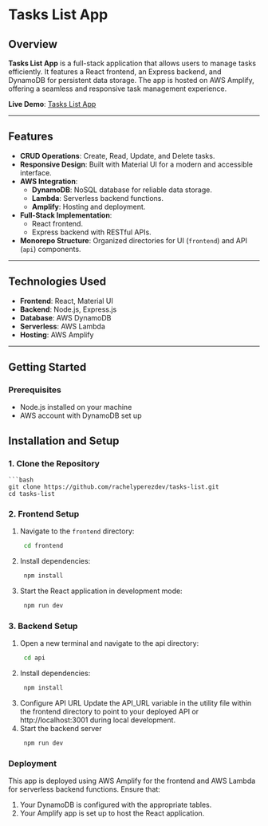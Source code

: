 # Tasks List App

## Overview
**Tasks List App** is a full-stack application that allows users to manage tasks efficiently. It features a React frontend, an Express backend, and DynamoDB for persistent data storage. The app is hosted on AWS Amplify, offering a seamless and responsive task management experience.

**Live Demo**: [Tasks List App](https://main.d262iex0lid9n6.amplifyapp.com)  

---

## Features
- **CRUD Operations**: Create, Read, Update, and Delete tasks.
- **Responsive Design**: Built with Material UI for a modern and accessible interface.
- **AWS Integration**:
  - **DynamoDB**: NoSQL database for reliable data storage.
  - **Lambda**: Serverless backend functions.
  - **Amplify**: Hosting and deployment.
- **Full-Stack Implementation**: 
  - React frontend.
  - Express backend with RESTful APIs.
- **Monorepo Structure**: Organized directories for UI (`frontend`) and API (`api`) components.

---

## Technologies Used
- **Frontend**: React, Material UI
- **Backend**: Node.js, Express.js
- **Database**: AWS DynamoDB
- **Serverless**: AWS Lambda
- **Hosting**: AWS Amplify

---

## Getting Started

### Prerequisites
- Node.js installed on your machine
- AWS account with DynamoDB set up

## Installation and Setup

### 1. Clone the Repository
    ```bash
    git clone https://github.com/rachelyperezdev/tasks-list.git
    cd tasks-list

### 2. Frontend Setup
1. Navigate to the `frontend` directory:
   ```bash
    cd frontend
2. Install dependencies:
   ```bash
    npm install
3. Start the React application in development mode:
   ```bash
    npm run dev

### 3. Backend Setup
1. Open a new terminal and navigate to the api directory:
   ```bash
    cd api
2. Install dependencies:
   ```bash
    npm install
3. Configure API URL
   Update the API_URL variable in the utility file within the frontend directory to point to your deployed API or http://localhost:3001 during local development.
4. Start the backend server
   ```bash
    npm run dev

### Deployment
This app is deployed using AWS Amplify for the frontend and AWS Lambda for serverless backend functions. Ensure that:
1. Your DynamoDB is configured with the appropriate tables.
2. Your Amplify app is set up to host the React application.
